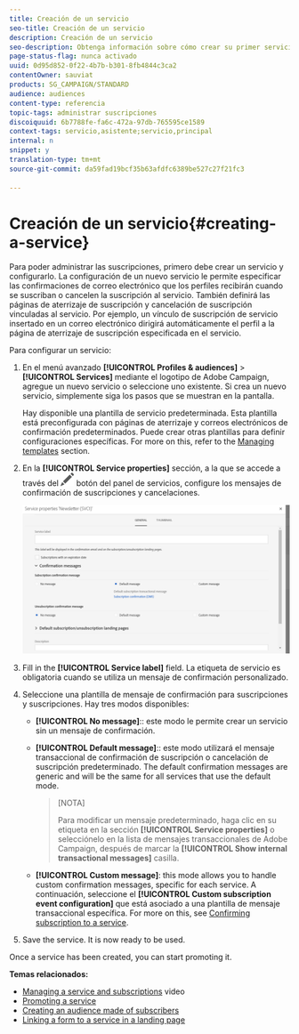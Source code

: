 ```yaml
---
title: Creación de un servicio
seo-title: Creación de un servicio
description: Creación de un servicio
seo-description: Obtenga información sobre cómo crear su primer servicio y configurarlo para enviar confirmaciones de correo electrónico a sus suscriptores.
page-status-flag: nunca activado
uuid: 0d95d852-0f22-4b7b-b301-8fb4844c3ca2
contentOwner: sauviat
products: SG_CAMPAIGN/STANDARD
audience: audiences
content-type: referencia
topic-tags: administrar suscripciones
discoiquuid: 6b7788fe-fa6c-472a-97db-765595ce1589
context-tags: servicio,asistente;servicio,principal
internal: n
snippet: y
translation-type: tm+mt
source-git-commit: da59fad19bcf35b63afdfc6389be527c27f21fc3

---
```



# Creación de un servicio{#creating-a-service}

Para poder administrar las suscripciones, primero debe crear un servicio y configurarlo. La configuración de un nuevo servicio le permite especificar las confirmaciones de correo electrónico que los perfiles recibirán cuando se suscriban o cancelen la suscripción al servicio. También definirá las páginas de aterrizaje de suscripción y cancelación de suscripción vinculadas al servicio. Por ejemplo, un vínculo de suscripción de servicio insertado en un correo electrónico dirigirá automáticamente el perfil a la página de aterrizaje de suscripción especificada en el servicio.

Para configurar un servicio:

1. En el menú avanzado **[!UICONTROL Profiles & audiences]** &gt; **[!UICONTROL Services]** mediante el logotipo de Adobe Campaign, agregue un nuevo servicio o seleccione uno existente. Si crea un nuevo servicio, simplemente siga los pasos que se muestran en la pantalla.

   Hay disponible una plantilla de servicio predeterminada. Esta plantilla está preconfigurada con páginas de aterrizaje y correos electrónicos de confirmación predeterminados. Puede crear otras plantillas para definir configuraciones específicas. For more on this, refer to the [Managing templates](../../start/using/about-templates.md) section.

1. En la **[!UICONTROL Service properties]** sección, a la que se accede a través del ![](assets/edit_darkgrey-24px.png) botón del panel de servicios, configure los mensajes de confirmación de suscripciones y cancelaciones.

   ![](assets/lp_service_parameters.png)

1. Fill in the **[!UICONTROL Service label]** field. La etiqueta de servicio es obligatoria cuando se utiliza un mensaje de confirmación personalizado.

1. Seleccione una plantilla de mensaje de confirmación para suscripciones y suscripciones. Hay tres modos disponibles:

   * **[!UICONTROL No message]**:: este modo le permite crear un servicio sin un mensaje de confirmación.
   * **[!UICONTROL Default message]**:: este modo utilizará el mensaje transaccional de confirmación de suscripción o cancelación de suscripción predeterminado. The default confirmation messages are generic and will be the same for all services that use the default mode.

      >[NOTA]
      >
      >Para modificar un mensaje predeterminado, haga clic en su etiqueta en la sección **[!UICONTROL Service properties]** o selecciónelo en la lista de mensajes transaccionales de Adobe Campaign, después de marcar la **[!UICONTROL Show internal transactional messages]** casilla.

   * **[!UICONTROL Custom message]**: this mode allows you to handle custom confirmation messages, specific for each service. A continuación, seleccione el **[!UICONTROL Custom subscription event configuration]** que está asociado a una plantilla de mensaje [](../../channels/using/about-transactional-messaging.md) transaccional específica. For more on this, see [Confirming subscription to a service](../../audiences/using/confirming-subscription-to-a-service.md).

1. Save the service. It is now ready to be used.

Once a service has been created, you can start promoting it.

**Temas relacionados:**

* [Managing a service and subscriptions](https://helpx.adobe.com/campaign/kt/acs/using/acs-services-and-subscriptions-feature-video-use.html) video
* [Promoting a service](../../audiences/using/promoting-a-service.md)
* [Creating an audience made of subscribers](../../audiences/using/creating-audiences.md#creating-list-audiences)
* [Linking a form to a service in a landing page](../../channels/using/designing-a-landing-page.md#linking-a-form-to-a-service)

